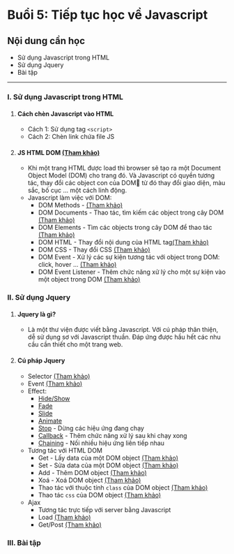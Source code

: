 # Buổi 5: Tiếp tục học về Javascript

## Nội dung cần học
 - Sử dụng Javascript trong HTML
 - Sử dụng Jquery
 - Bài tập

-----

### I. Sử dụng Javascript trong HTML
1. #### Cách chèn Javascript vào HTML
    - Cách 1: Sử dụng tag `<script>`
    - Cách 2: Chèn link chứa file JS
2. #### JS HTML DOM [(Tham khảo)](https://www.w3schools.com/js/js_htmldom.asp)
    - Khi một trang HTML được load thì browser sẽ tạo ra một Document Object Model (DOM) cho trang đó. Và Javascript có quyền tương tác, thay đổi các object con của DOM từ đó thay đổi giao diện, màu sắc, bố cục ... một cách linh động.
    - Javascript làm việc với DOM:
        - DOM Methods -  [(Tham khảo)](https://www.w3schools.com/js/js_htmldom_methods.asp)
        - DOM Documents - Thao tác, tìm kiếm các object trong cây DOM [(Tham khảo)](https://www.w3schools.com/js/js_htmldom_document.asp)
        - DOM Elements - Tìm các objects trong cây DOM để thao tác [(Tham khảo)](https://www.w3schools.com/js/js_htmldom_elements.asp)
        - DOM HTML - Thay đổi nội dung của HTML tag[(Tham khảo)](https://www.w3schools.com/js/js_htmldom_html.asp)
        - DOM CSS - Thay đổi CSS [(Tham khảo)](https://www.w3schools.com/js/js_htmldom_css.asp)
        - DOM Event - Xử lý các sự kiện tương tác với object trong DOM: click, hover ... [(Tham khảo)](https://www.w3schools.com/js/js_htmldom_events.asp)
        - DOM Event Listener - Thêm chức năng xử lý cho một sự kiện vào một object trong DOM [(Tham khảo)](https://www.w3schools.com/js/js_htmldom_eventlistener.asp)

### II. Sử dụng Jquery
1. #### Jquery là gì?
    - Là một thư viện được viết bằng Javascript. Với cú pháp thân thiện, dễ sử dụng sơ với Javascript thuần. Đáp ứng được hầu hết các nhu cầu cần thiết cho một trang web.
1. #### Cú pháp Jquery
    - Selector [(Tham khảo)](https://www.w3schools.com/jquery/jquery_selectors.asp)
    - Event [(Tham khảo)](https://www.w3schools.com/jquery/jquery_events.asp)
    - Effect:
        - [Hide/Show](https://www.w3schools.com/jquery/jquery_hide_show.asp)
        - [Fade](https://www.w3schools.com/jquery/jquery_fade.asp)
        - [Slide](https://www.w3schools.com/jquery/jquery_slide.asp)
        - [Animate](https://www.w3schools.com/jquery/jquery_animate.asp)
        - [Stop](https://www.w3schools.com/jquery/jquery_stop.asp) - Dừng các hiệu ứng đang chạy 
        - [Callback](https://www.w3schools.com/jquery/jquery_callback.asp) - Thêm chức năng xử lý sau khi chạy xong
        - [Chaining](https://www.w3schools.com/jquery/jquery_chaining.asp) - Nối nhiều hiệu ứng liên tiếp nhau 
    - Tương tác với HTML DOM
        - Get - Lấy data của một DOM object [(Tham khảo)](https://www.w3schools.com/jquery/jquery_dom_get.asp)
        - Set - Sửa data của một DOM object [(Tham khảo)](https://www.w3schools.com/jquery/jquery_dom_set.asp)
        - Add - Thêm DOM object [(Tham khảo)](https://www.w3schools.com/jquery/jquery_dom_add.asp)
        - Xoá - Xoá DOM object [(Tham khảo)](https://www.w3schools.com/jquery/jquery_dom_remove.asp)
        - Thao tác với thuộc tính `class` của DOM object [(Tham khảo)](https://www.w3schools.com/jquery/jquery_css_classes.asp)
        - Thao tác `css` của DOM object [(Tham khảo)](https://www.w3schools.com/jquery/jquery_css.asp)
    - Ajax
        - Tương tác trực tiếp với server bằng Javascript
        - Load [(Tham khảo)](https://www.w3schools.com/jquery/jquery_css.asp)
        - Get/Post [(Tham khảo)](https://www.w3schools.com/jquery/jquery_ajax_get_post.asp)


### III. Bài tập

